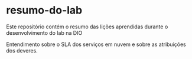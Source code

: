 # resumo-do-lab
Este repositório contém o resumo das lições aprendidas durante o desenvolvimento do lab na DIO

Entendimento sobre o SLA dos serviços em nuvem e sobre as atribuições dos deveres.
